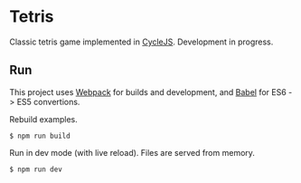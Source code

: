 # Tetris

Classic tetris game implemented in [CycleJS](https://github.com/staltz/cycle).
Development in progress.

## Run

This project uses [Webpack](http://webpack.github.io/) for builds and development, and
[Babel](babeljs.io) for ES6 -> ES5 convertions.

Rebuild examples.
```
$ npm run build
```

Run in dev mode (with live reload). Files are served from memory.
```
$ npm run dev
```
